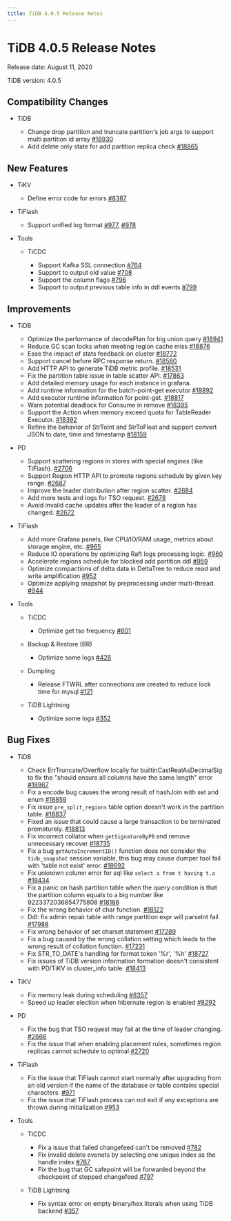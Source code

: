 ```yaml
---
title: TiDB 4.0.5 Release Notes
---
```


# TiDB 4.0.5 Release Notes

Release date: August 11, 2020

TiDB version: 4.0.5

## Compatibility Changes

+ TiDB

    - Change drop partition and truncate partition's job args to support multi partition id array [#18930](https://github.com/pingcap/tidb/pull/18930)
    - Add delete only state for add partition replica check [#18865](https://github.com/pingcap/tidb/pull/18865)

## New Features

+ TiKV

    - Define error code for errors [#8387](https://github.com/tikv/tikv/pull/8387)

+ TiFlash

    - Support unified log format [#977](https://github.com/pingcap/tics/pull/977), [#978](https://github.com/pingcap/tics/pull/978)

+ Tools

    + TiCDC

        - Support Kafka SSL connection [#764](https://github.com/pingcap/ticdc/pull/764)
        - Support to output old value [#708](https://github.com/pingcap/ticdc/pull/708)
        - Support the column flags [#796](https://github.com/pingcap/ticdc/pull/796)
        - Support to output previous table info in ddl events [#799](https://github.com/pingcap/ticdc/pull/799)

## Improvements

+ TiDB

    - Optimize the performance of decodePlan for big union query [#18941](https://github.com/pingcap/tidb/pull/18941)
    - Reduce GC scan locks when meeting region cache miss [#18876](https://github.com/pingcap/tidb/pull/18876)
    - Ease the impact of stats feedback on cluster [#18772](https://github.com/pingcap/tidb/pull/18772)
    - Support cancel before RPC response return. [#18580](https://github.com/pingcap/tidb/pull/18580)
    - Add HTTP API to generate TiDB metric profile. [#18531](https://github.com/pingcap/tidb/pull/18531)
    - Fix the partition table issue in table scatter API. [#17863](https://github.com/pingcap/tidb/pull/17863)
    - Add detailed memory usage for each instance in grafana.
    - Add runtime information for the batch-point-get executor [#18892](https://github.com/pingcap/tidb/pull/18892)
    - Add executor runtime information for point-get. [#18817](https://github.com/pingcap/tidb/pull/18817)
    - Warn potential deadlock for Consume in remove [#18395](https://github.com/pingcap/tidb/pull/18395)
    - Support the Action when memory exceed quota for TableReader Executor. [#18392](https://github.com/pingcap/tidb/pull/18392)
    - Refine the behavior of StrToInt and StrToFloat and support convert JSON to date, time and timestamp [#18159](https://github.com/pingcap/tidb/pull/18159)

+ PD

    - Support scattering regions in stores with special engines (like TiFlash). [#2706](https://github.com/pingcap/pd/pull/2706)
    - Support Region HTTP API to promote regions schedule by given key range. [#2687](https://github.com/pingcap/pd/pull/2687)
    - Improve the leader distribution after region scatter. [#2684](https://github.com/pingcap/pd/pull/2684)
    - Add more tests and logs for TSO request. [#2678](https://github.com/pingcap/pd/pull/2678)
    - Avoid invalid cache updates after the leader of a region has changed. [#2672](https://github.com/pingcap/pd/pull/2672)

+ TiFlash

    - Add more Grafana panels, like CPU/IO/RAM usage, metrics about storage engine, etc.  [#965](https://github.com/pingcap/tics/pull/965)
    - Reduce IO operations by optimizing Raft logs processing logic. [#960](https://github.com/pingcap/tics/pull/960)
    - Accelerate regions schedule for blocked add partition ddl [#959](https://github.com/pingcap/tics/pull/959)
    - Optimize compactions of delta data in DeltaTree to reduce read and write amplification [#952](https://github.com/pingcap/tics/pull/952)
    - Optimize applying snapshot by preprocessing under multi-thread. [#944](https://github.com/pingcap/tics/pull/944)

+ Tools

    + TiCDC

        - Optimize get tso frequency [#801](https://github.com/pingcap/ticdc/pull/801)

    + Backup & Restore (BR)

        - Optimize some logs [#428](https://github.com/pingcap/br/pull/428)

    + Dumpling

        - Release FTWRL after connections are created to reduce lock time for mysql [#121](https://github.com/pingcap/dumpling/pull/121)

    + TiDB Lightning

        - Optimize some logs [#352](https://github.com/pingcap/tidb-lightning/pull/352)

## Bug Fixes

+ TiDB

    - Check ErrTruncate/Overflow locally for builtinCastRealAsDecimalSig to fix the "should ensure all columns have the same length" error [#18967](https://github.com/pingcap/tidb/pull/18967)
    - Fix a encode bug causes the wrong result of hashJoin with set and enum [#18859](https://github.com/pingcap/tidb/pull/18859)
    - Fix issue `pre_split_regions` table option doesn't work in the partition table. [#18837](https://github.com/pingcap/tidb/pull/18837)
    - Fixed an issue that could cause a large transaction to be terminated prematurely. [#18813](https://github.com/pingcap/tidb/pull/18813)
    - Fix incorrect collator when `getSignatureByPB` and remove unnecessary recover [#18735](https://github.com/pingcap/tidb/pull/18735)
    - Fix a bug `getAutoIncrementID()` function does not consider the `tidb_snapshot` session variable, this bug may cause dumper tool fail with 'table not exist' error. [#18692](https://github.com/pingcap/tidb/pull/18692)
    - Fix unknown column error for sql like `select a from t having t.a` [#18434](https://github.com/pingcap/tidb/pull/18434)
    - Fix a panic on hash partition table when the query condition is that the partition column equals to a big number like 9223372036854775808 [#18186](https://github.com/pingcap/tidb/pull/18186)
    - Fix the wrong behavior of char function. [#18122](https://github.com/pingcap/tidb/pull/18122)
    - Ddl: fix admin repair table with range partition expr will parseInt fail [#17988](https://github.com/pingcap/tidb/pull/17988)
    - Fix wrong behavior of set charset statement [#17289](https://github.com/pingcap/tidb/pull/17289)
    - Fix a bug caused by the wrong collation setting which leads to the wrong result of collation function. [#17231](https://github.com/pingcap/tidb/pull/17231)
    - Fix STR_TO_DATE's handling for format token '%r', '%h' [#18727](https://github.com/pingcap/tidb/pull/18727)
    - Fix issues of TiDB version information formation doesn't consistent with PD/TiKV in cluster_info table. [#18413](https://github.com/pingcap/tidb/pull/18413)

+ TiKV

    - Fix memory leak during scheduling [#8357](https://github.com/tikv/tikv/pull/8357)
    - Speed up leader election when hibernate region is enabled [#8292](https://github.com/tikv/tikv/pull/8292)

+ PD

    - Fix the bug that TSO request may fail at the time of leader changing. [#2666](https://github.com/pingcap/pd/pull/2666)
    - Fix the issue that when enabling placement rules, sometimes region replicas cannot schedule to optimal [#2720](https://github.com/pingcap/pd/pull/2720)

+ TiFlash

    - Fix the issue that TiFlash cannot start normally after upgrading from an old version if the name of the database or table contains special characters. [#971](https://github.com/pingcap/tics/pull/971)
    - Fix the issue that TiFlash process can not exit if any exceptions are thrown during initialization [#953](https://github.com/pingcap/tics/pull/953)

+ Tools

    + TiCDC

        - Fix a issue that failed changefeed can't be removed [#782](https://github.com/pingcap/ticdc/pull/782)
        - Fix invalid delete evenets by selecting one unique index as the handle index [#787](https://github.com/pingcap/ticdc/pull/787)
        - Fix the bug that GC safepoint will be forwarded beyond the checkpoint of stopped changefeed [#797](https://github.com/pingcap/ticdc/pull/797)

    + TiDB Lightning

        - Fix syntax error on empty binary/hex literals when using TiDB backend [#357](https://github.com/pingcap/tidb-lightning/pull/357)
